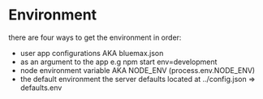 # Environment

there are four ways to get the environment
in order:
*  user app configurations AKA bluemax.json
*  as an argument to the app e.g npm start env=development
*  node environment variable AKA NODE_ENV (process.env.NODE_ENV)
*  the default environment the server defaults located at ../config.json => defaults.env